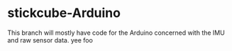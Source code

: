 # stickcube-Arduino

This branch will mostly have code for the Arduino concerned with the IMU and raw sensor data.
yee foo